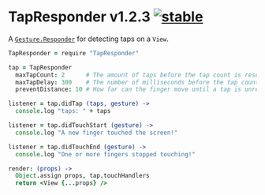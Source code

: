 
# TapResponder v1.2.3 [![stable](http://badges.github.io/stability-badges/dist/stable.svg)](http://github.com/badges/stability-badges)

A [`Gesture.Responder`](https://github.com/aleclarson/gesture#gestureresponder) for detecting taps on a `View`.

```coffee
TapResponder = require "TapResponder"

tap = TapResponder
  maxTapCount: 2      # The amount of taps before the tap count is reset.
  maxTapDelay: 300    # The number of milliseconds before the tap count is reset.
  preventDistance: 10 # How far can the finger move until a tap is unrecognizable.

listener = tap.didTap (taps, gesture) ->
  console.log "taps: " + taps

listener = tap.didTouchStart (gesture) ->
  console.log "A new finger touched the screen!"

listener = tap.didTouchEnd (gesture) ->
  console.log "One or more fingers stopped touching!"

render: (props) ->
  Object.assign props, tap.touchHandlers
  return <View {...props} />
```
